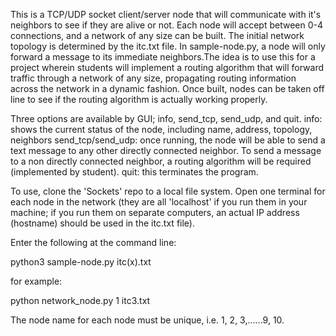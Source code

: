 This is a TCP/UDP socket client/server node that will communicate with it's neighbors to see if they are alive or not. Each
node will accept between 0-4 connections, and a network of any size can be built. The initial network topology is determined
by the itc.txt file. In sample-node.py, a node will only forward a message to its immediate neighbors.The idea
is to use this for a project wherein students will implement a routing algorithm that will forward traffic through a network of any size, propagating routing information across the network in a dynamic fashion.
Once built, nodes can be taken off line to see if the routing algorithm is actually working properly.

Three options are available by GUI; info, send_tcp, send_udp, and quit.
info: shows the current status of the node, including name, address, topology, neighbors
send_tcp/send_udp:   once running, the node will be able to send a text message to any other directly connected neighbor. To send a message to a non directly connected neighbor, a routing algorithm will be required (implemented by student).
quit:   this terminates the program.

To use, clone the 'Sockets' repo to a local file system. Open one terminal for each node in the network (they are all 'localhost' if you run them in your machine; if you run them on separate computers, an actual IP address (hostname) should be used in the itc.txt file).

Enter the following at the command line:

python3 sample-node.py <node-id> itc(x).txt

for example:

python network_node.py 1 itc3.txt

The node name for each node must be unique, i.e. 1, 2, 3,......9, 10.
